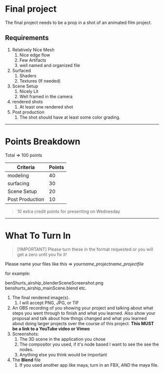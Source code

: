 # Final project

The final project needs to be a prop in a shot of an animated film project.

## Requirements
1. Relatively Nice Mesh
	1. Nice edge flow
	2. Few Artifacts
	3. well named and organized file
2. Surfaced
	1. Shaders
	2. Textures (If needed)
3. Scene Setup
	1. Nicely Lit
	2. Well framed in the camera
4. rendered shots
	1. At least one rendered shot
5. Post production
	1. The shot should have at least some color grading.


---

# Points Breakdown

Total => 100 points

| Criteria        | Points |
| --------------- | ------ |
| modeling        | 40     |
| surfacing       | 30     |
| Scene Setup     | 20     |
| Post Production | 10     |

>10 extra credit points for presenting on Wednesday



---

# What To Turn In

>[!IMPORTANT] Please turn these in the format requested or you will get a zero until you fix it!

Please name your files like this => *yourname_projectname_projectfile*

for example:

benShurts_airship_blenderSceneScreenshot.png
benshurts_airship_mainScene.blend
etc.



1. The final rendered image(s).
	1. I will accept PNG, JPG, or TIF
2. An OBS recording of you showing your project and talking about what steps you went through to finish and what you learned. Also show your proposal and talk about how things changed and what you learned about doing larger projects over the course of this project. **This MUST be a link to a YouTube video or Vimeo**
3. Screenshots:
	1. The 3D scene in the application you chose
	2. The compositor you used, if it's node based I want to see the see the nodes.
	3. Anything else you think would be important
4. The **Blend** file
	1. If you used another app like maya, turn in an FBX, *AND* the maya file.


